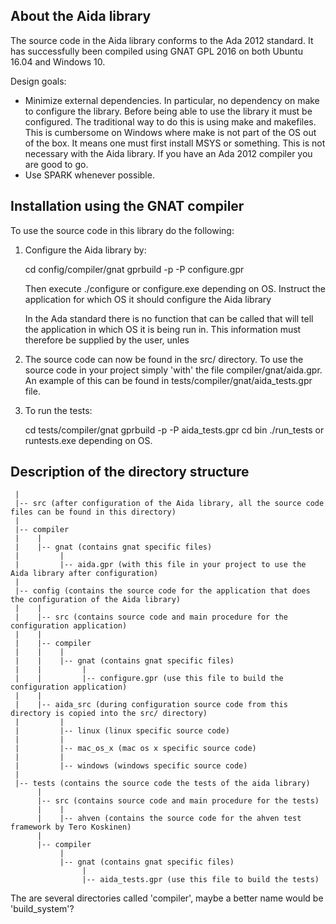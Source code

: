 About the Aida library
----------------------

The source code in the Aida library conforms to the Ada 2012 standard.
It has successfully been compiled using GNAT GPL 2016 on both Ubuntu 16.04 and Windows 10.

Design goals:

 - Minimize external dependencies. In particular, no dependency on make to configure the library.
   Before being able to use the library it must be configured. The traditional way to do
   this is using make and makefiles. This is cumbersome on Windows where make is
   not part of the OS out of the box. It means one must first install MSYS or something.
   This is not necessary with the Aida library. If you have an Ada 2012 compiler you
   are good to go.
 - Use SPARK whenever possible.

Installation using the GNAT compiler
------------------------------------
To use the source code in this library do the following:

1) Configure the Aida library by:

   cd config/compiler/gnat
   gprbuild -p -P configure.gpr

   Then execute ./configure or configure.exe depending on OS. Instruct the application for
   which OS it should configure the Aida library

   In the Ada standard there is no function that can be called that will tell the application
   in which OS it is being run in. This information must therefore be supplied by the user,
   unles

2) The source code can now be found in the src/ directory.
   To use the source code in your project simply 'with' the file compiler/gnat/aida.gpr.
   An example of this can be found in tests/compiler/gnat/aida_tests.gpr file.

3) To run the tests:

   cd tests/compiler/gnat
   gprbuild -p -P aida_tests.gpr
   cd bin
   ./run_tests or runtests.exe depending on OS.

Description of the directory structure
--------------------------------------
```
 |
 |-- src (after configuration of the Aida library, all the source code files can be found in this directory)
 |
 |-- compiler
 |    |
 |    |-- gnat (contains gnat specific files)
 |         |
 |         |-- aida.gpr (with this file in your project to use the Aida library after configuration)
 |
 |-- config (contains the source code for the application that does the configuration of the Aida library)
 |    |
 |    |-- src (contains source code and main procedure for the configuration application)
 |    |
 |    |-- compiler
 |    |    |
 |    |    |-- gnat (contains gnat specific files)
 |    |         |
 |    |         |-- configure.gpr (use this file to build the configuration application)
 |    |
 |    |-- aida_src (during configuration source code from this directory is copied into the src/ directory)
 |         |
 |         |-- linux (linux specific source code)
 |         |
 |         |-- mac_os_x (mac os x specific source code)
 |         |
 |         |-- windows (windows specific source code)
 |
 |-- tests (contains the source code the tests of the aida library)
      |
      |-- src (contains source code and main procedure for the tests)
      |    |
      |    |-- ahven (contains the source code for the ahven test framework by Tero Koskinen)
      |
      |-- compiler
           |
           |-- gnat (contains gnat specific files)
                |
                |-- aida_tests.gpr (use this file to build the tests)
```

The are several directories called 'compiler', maybe a better name would be 'build_system'?

